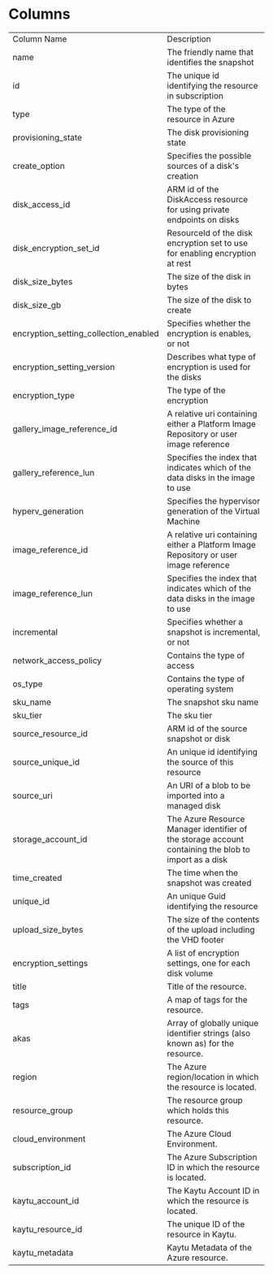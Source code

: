 # Columns  

<table>
	<tr><td>Column Name</td><td>Description</td></tr>
	<tr><td>name</td><td>The friendly name that identifies the snapshot</td></tr>
	<tr><td>id</td><td>The unique id identifying the resource in subscription</td></tr>
	<tr><td>type</td><td>The type of the resource in Azure</td></tr>
	<tr><td>provisioning_state</td><td>The disk provisioning state</td></tr>
	<tr><td>create_option</td><td>Specifies the possible sources of a disk's creation</td></tr>
	<tr><td>disk_access_id</td><td>ARM id of the DiskAccess resource for using private endpoints on disks</td></tr>
	<tr><td>disk_encryption_set_id</td><td>ResourceId of the disk encryption set to use for enabling encryption at rest</td></tr>
	<tr><td>disk_size_bytes</td><td>The size of the disk in bytes</td></tr>
	<tr><td>disk_size_gb</td><td>The size of the disk to create</td></tr>
	<tr><td>encryption_setting_collection_enabled</td><td>Specifies whether the encryption is enables, or not</td></tr>
	<tr><td>encryption_setting_version</td><td>Describes what type of encryption is used for the disks</td></tr>
	<tr><td>encryption_type</td><td>The type of the encryption</td></tr>
	<tr><td>gallery_image_reference_id</td><td>A relative uri containing either a Platform Image Repository or user image reference</td></tr>
	<tr><td>gallery_reference_lun</td><td>Specifies the index that indicates which of the data disks in the image to use</td></tr>
	<tr><td>hyperv_generation</td><td>Specifies the hypervisor generation of the Virtual Machine</td></tr>
	<tr><td>image_reference_id</td><td>A relative uri containing either a Platform Image Repository or user image reference</td></tr>
	<tr><td>image_reference_lun</td><td>Specifies the index that indicates which of the data disks in the image to use</td></tr>
	<tr><td>incremental</td><td>Specifies whether a snapshot is incremental, or not</td></tr>
	<tr><td>network_access_policy</td><td>Contains the type of access</td></tr>
	<tr><td>os_type</td><td>Contains the type of operating system</td></tr>
	<tr><td>sku_name</td><td>The snapshot sku name</td></tr>
	<tr><td>sku_tier</td><td>The sku tier</td></tr>
	<tr><td>source_resource_id</td><td>ARM id of the source snapshot or disk</td></tr>
	<tr><td>source_unique_id</td><td>An unique id identifying the source of this resource</td></tr>
	<tr><td>source_uri</td><td>An URI of a blob to be imported into a managed disk</td></tr>
	<tr><td>storage_account_id</td><td>The Azure Resource Manager identifier of the storage account containing the blob to import as a disk</td></tr>
	<tr><td>time_created</td><td>The time when the snapshot was created</td></tr>
	<tr><td>unique_id</td><td>An unique Guid identifying the resource</td></tr>
	<tr><td>upload_size_bytes</td><td>The size of the contents of the upload including the VHD footer</td></tr>
	<tr><td>encryption_settings</td><td>A list of encryption settings, one for each disk volume</td></tr>
	<tr><td>title</td><td>Title of the resource.</td></tr>
	<tr><td>tags</td><td>A map of tags for the resource.</td></tr>
	<tr><td>akas</td><td>Array of globally unique identifier strings (also known as) for the resource.</td></tr>
	<tr><td>region</td><td>The Azure region/location in which the resource is located.</td></tr>
	<tr><td>resource_group</td><td>The resource group which holds this resource.</td></tr>
	<tr><td>cloud_environment</td><td>The Azure Cloud Environment.</td></tr>
	<tr><td>subscription_id</td><td>The Azure Subscription ID in which the resource is located.</td></tr>
	<tr><td>kaytu_account_id</td><td>The Kaytu Account ID in which the resource is located.</td></tr>
	<tr><td>kaytu_resource_id</td><td>The unique ID of the resource in Kaytu.</td></tr>
	<tr><td>kaytu_metadata</td><td>Kaytu Metadata of the Azure resource.</td></tr>
</table>